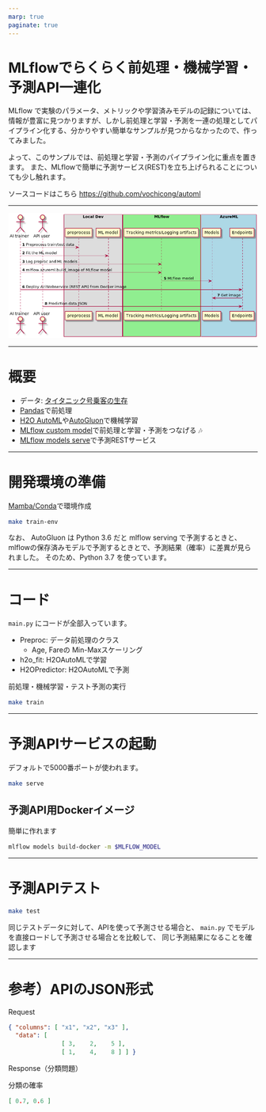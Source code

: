 ```yaml
---
marp: true
paginate: true
---
```


# MLflowでらくらく前処理・機械学習・予測API一連化

MLflow で実験のパラメータ、メトリックや学習済みモデルの記録については、情報が豊富に見つかりますが、しかし前処理と学習・予測を一連の処理としてパイプライン化する、分かりやすい簡単なサンプルが見つからなかったので、作ってみました。

よって、このサンプルでは、前処理と学習・予測のパイプライン化に重点を置きます。
また、MLflowで簡単に予測サービス(REST)を立ち上げられることについても少し触れます。

ソースコードはこちら
https://github.com/vochicong/automl

---

![bg contain](out/UML/UML.png)

---

# 概要

* データ: [タイタニック号乗客の生存](https://web.stanford.edu/class/archive/cs/cs109/cs109.1166/stuff/titanic.csv)
* [Pandas](https://pandas.pydata.org/)で前処理
* [H2O AutoML](http://docs.h2o.ai/h2o/latest-stable/h2o-docs/automl.html?highlight=automl)や[AutoGluon](https://github.com/awslabs/autogluon)で機械学習
* [MLflow custom model](https://mlflow.org/docs/latest/models.html#example-saving-an-xgboost-model-in-mlflow-format)で前処理と学習・予測をつなげる :notes:
* [MLflow models serve](https://mlflow.org/docs/latest/models.html#deploy-mlflow-models)で予測RESTサービス

---

# 開発環境の準備

[Mamba/Conda](https://github.com/mamba-org/mamba)で環境作成

``` bash
make train-env
```

なお、 AutoGluon は Python 3.6 だと mlflow serving で予測するときと、
mlflowの保存済みモデルで予測するときとで、予測結果（確率）に差異が見られました。
そのため、Python 3.7 を使っています。

---

# コード

`main.py` にコードが全部入っています。

* Preproc: データ前処理のクラス
  + Age, Fareの Min-Maxスケーリング
* h2o_fit: H2OAutoMLで学習
* H2OPredictor: H2OAutoMLで予測

前処理・機械学習・テスト予測の実行

``` bash
make train
```

---

# 予測APIサービスの起動

デフォルトで5000番ポートが使われます。

``` bash
make serve
```

## 予測API用Dockerイメージ

簡単に作れます

``` bash
mlflow models build-docker -m $MLFLOW_MODEL
```

---

# 予測APIテスト

``` bash
make test
```

同じテストデータに対して、APIを使って予測させる場合と、
`main.py` でモデルを直接ロードして予測させる場合とを比較して、
同じ予測結果になることを確認します

---

# 参考）APIのJSON形式

Request

``` json
{ "columns": [ "x1", "x2", "x3" ],
  "data": [
               [ 3,    2,    5 ],
               [ 1,    4,    8 ] ] }
```

Response（分類問題）

分類の確率

``` json
[ 0.7, 0.6 ]
```
